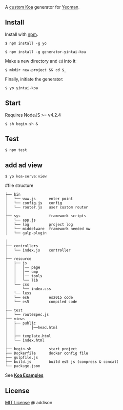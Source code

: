A [custom Koa](http://koajs.com) generator for [Yeoman](http://yeoman.io).

## Install

Install with [npm](https://npmjs.org).

```
$ npm install -g yo
```

```
$ npm install -g generator-yintai-koa
```

Make a new directory and ```cd``` into it:

```
$ mkdir new-project && cd $_
```

Finally, initiate the generator:

```
$ yo yintai-koa
```

## Start

Requires NodeJS >= v4.2.4


```
$ sh begin.sh &
```

## Test

```
$ npm test
```


## add ad view

```
$ yo koa-serve:view
```



#file structure

    ├── bin
    │   └── www.js      enter point
    │   └── config.js   config
    │   └── router.js   user custom router
    │
    ├── sys             framework scripts
    │   └── app.js      
    │   └── log         project log
    │   └── middelware  framework needed mw
    │   └── gulp-plugin

    │
    ├── controllers
    │   └── index.js    controller
    │
    ├── resource
    │   ├── js
    │   │   │── page
    │   │   │── cmp
    │   │   │── tools
    │   │   └── lib
    │   └── css
    │       └── index.css
    │   └── less    
    │   └── es6         es2015 code 
    │   └── es5         compiled code
    │
    ├── test
    │   └── routeSpec.js
    ├── views
    │   ├── public
    │   │       │──head.html
    │   │
    │   ├── template.html
    │   └── index.html
    │
    ├── begin.sh        start project
    ├── Dockerfile      docker config file
    ├── gulpfile.js
    ├── build.js        build es5 js (compress & concat)
    └── package.json

See [**Koa Examples**](https://github.com/koajs/examples/)

## License

[MIT License](http://en.wikipedia.org/wiki/MIT_License) @ addison